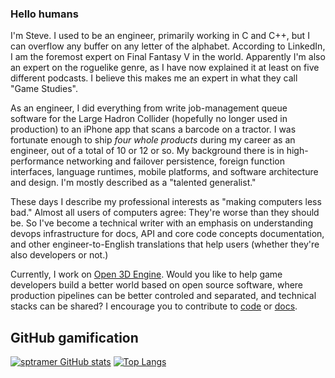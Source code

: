 ### Hello humans

I'm Steve. I used to be an engineer, primarily working in C and C++, but I can overflow any buffer on any letter of the alphabet. According to LinkedIn, I am the foremost expert on Final Fantasy V in the world. Apparently I'm also an expert on the roguelike genre, as I have now explained it at least on five different podcasts. I believe this makes me an expert in what they call "Game Studies".

As an engineer, I did everything from write job-management queue software for the Large Hadron Collider (hopefully no longer used in production) to an iPhone app that scans a barcode on a tractor. I was fortunate enough to ship _four whole products_ during my career as an engineer, out of a total of 10 or 12 or so. My background there is in high-performance networking and failover persistence, foreign function interfaces, language runtimes, mobile platforms, and software architecture and design. I'm mostly described as a "talented generalist."

These days I describe my professional interests as "making computers less bad." Almost all users of computers agree: They're worse than they should be. So I've become a technical writer with an emphasis on understanding devops infrastructure for docs, API and core code concepts documentation, and other engineer-to-English translations that help users (whether they're also developers or not.)

Currently, I work on [Open 3D Engine](https://www.o3de.org/). Would you like to help game developers build a better world based on open source software, where production pipelines can be better controled and separated, and technical stacks can be shared? I encourage you to contribute to [code](https://github.com/o3de/o3de) or [docs](https://github.com/o3de/o3de.org).

## GitHub gamification

[![sptramer GitHub stats](https://github-readme-stats.vercel.app/api?username=sptramer)](https://github.com/anuraghazra/github-readme-stats)
[![Top Langs](https://github-readme-stats.vercel.app/api/top-langs/?username=sptramer&layout=compact&langs_count=6)](https://github.com/anuraghazra/github-readme-stats)
